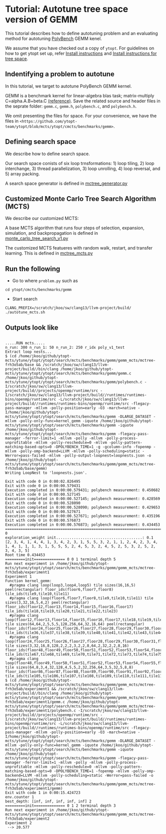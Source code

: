 Tutorial: Autotune tree space version of GEMM 
===================

This tutorial describes how to define autotuning problem and an evaluating method for autotuning [PolyBench](https://web.cse.ohio-state.edu/~pouchet.2/software/polybench/) GEMM kenel. 

We assume that you have checked out a copy of `ytopt`. For guidelines on how to get ytopt set up, refer [Install instructions](https://github.com/ytopt-team/ytopt/blob/tutorial/README.md) and [Install instructions for tree space](https://github.com/ytopt-team/ytopt/blob/mcts/ytopt/cmcts/README.md). 

Indentifying a problem to autotune 
-----------------------
In this tutorial, we target to autotune PolyBench GEMM kernel.

GEMM is a benchmark kernel for linear-algebra blas task; matrix-multiply C=alpha.A.B+beta.C [(reference)](https://github.com/MatthiasJReisinger/PolyBenchC-4.2.1/tree/master/linear-algebra/blas/gemm). Save the related source and header files in the seprate folder: `gemm.c`, `gemm.h`, `polybench.c`, and `polybench.h`.

We omit presenting the files for space. For your convenience, we have the files in `<https://github.com/ytopt-team/ytopt/blob/mcts/ytopt/cmcts/benchmarks/gemm>`. 

Defining search space
-----------------------
We describe how to define search space.

Our search space conists of six loop trnsformations: 1) loop tiling, 2) loop interchange, 3) thread parallelization, 3) loop unrolling, 4) loop reversal, and 5) array packing. 

A search space generator is defined in [mctree_generator.py](https://github.com/ytopt-team/ytopt/blob/mcts/ytopt/cmcts/algorithms/mctree_generator.py)

<!-- --------------
First, we first define search space using ConfigSpace that is a python library `<https://automl.github.io/ConfigSpace/master/>`. -->

Customized Monte Carlo Tree Search Algorithm (MCTS)
-----------------------
We describe our customized MCTS:

A base MCTS algorithm that runs four steps of selection, expansion, simulation, and backpropagation is defined in [monte_carlo_tree_search_v1.py](https://github.com/ytopt-team/ytopt/blob/mcts/ytopt/cmcts/algorithms/monte_carlo_tree_search_v1.py)

The customized MCTS featueres with random walk, restart, and transfer learning. This is defined in [mctree_mcts.py](https://github.com/ytopt-team/ytopt/blob/mcts/ytopt/cmcts/mctree_mcts.py)

<!-- --------------
First, we first define search space using ConfigSpace that is a python library `<https://automl.github.io/ConfigSpace/master/>`. -->

Run the following
-----------------------
- Go to where `problem.py` such as

`
cd ytopt/cmcts/benchmarks/gemm
`
- Start search

`CLANG_PREFIX=/scratch/jkoo/sw/clang13/llvm-project/build/ ./autotune_mcts.sh`

Outputs look like
-----------------------

```

.....RUN mcts.....
n_run: 300 n_run_1: 50 n_run_2: 250 r_idx poly_v1_test
Extract loop nests...
$ (cd /home/jkoo/github/ytopt-mcts/ytune/ytopt/ytopt/search/mcts/benchmarks/gemm/gemm_mcts/mctree-frh3o5ab/base && /scratch/jkoo/sw/clang13/llvm-project/build//bin/clang /home/jkoo/github/ytopt-mcts/ytune/ytopt/ytopt/search/mcts/benchmarks/gemm/gemm.c /home/jkoo/github/ytopt-mcts/ytune/ytopt/ytopt/search/mcts/benchmarks/gemm/polybench.c -I/scratch/jkoo/sw/clang13/llvm-project/build//projects/openmp/runtime/src -I/scratch/jkoo/sw/clang13/llvm-project/build//runtimes/runtimes-bins/openmp/runtime/src -L/scratch/jkoo/sw/clang13/llvm-project/build//runtimes/runtimes-bins/openmp/runtime/src -flegacy-pass-manager -mllvm -polly-position=early -O3 -march=native -I/home/jkoo/github/ytopt-mcts/ytune/ytopt/ytopt/search/mcts/benchmarks/gemm -DLARGE_DATASET -mllvm -polly-only-func=kernel_gemm -iquote /home/jkoo/github/ytopt-mcts/ytune/ytopt/ytopt/search/mcts/benchmarks/gemm -iquote /home/jkoo/github/ytopt-mcts/ytune/ytopt/ytopt/search/mcts/benchmarks/gemm -flegacy-pass-manager -ferror-limit=1 -mllvm -polly -mllvm -polly-process-unprofitable -mllvm -polly-reschedule=0 -mllvm -polly-pattern-matching-based-opts=0 -DPOLYBENCH_TIME=1 -g -gcolumn-info -fopenmp -mllvm -polly-omp-backend=LLVM -mllvm -polly-scheduling=static -Werror=pass-failed -mllvm -polly-output-loopnest=loopnests.json -o /home/jkoo/github/ytopt-mcts/ytune/ytopt/ytopt/search/mcts/benchmarks/gemm/gemm_mcts/mctree-frh3o5ab/base/gemm)
Writing LoopNest to 'loopnests.json'.

Exit with code 0 in 0:00:02.826495
Exit with code 0 in 0:00:00.579431
Execution completed in 0:00:00.579431; polybench measurement: 0.450682
Exit with code 0 in 0:00:00.527145
Execution completed in 0:00:00.527145; polybench measurement: 0.428569
Exit with code 0 in 0:00:00.528090
Execution completed in 0:00:00.528090; polybench measurement: 0.429653
Exit with code 0 in 0:00:00.527671
Execution completed in 0:00:00.527671; polybench measurement: 0.435196
Exit with code 0 in 0:00:00.576873
Execution completed in 0:00:00.576873; polybench measurement: 0.434453
============================================================================================= 0
exploration_weight init.......................................: 0.1
[2, 3, 4, 1, 4, 4, 1, 3, 4, 2, 3, 1, 5, 5, 3, 2, 1, 1, 2, 4, 2, 3, 4, 1, 4, 1, 1, 1, 3, 1, 5, 5, 5, 2, 4, 5, 3, 2, 4, 5, 2, 5, 3, 2, 5, 2, 3, 4, 3, 5]
Root time 0.434453
=========init============== 0 0 1 terminal depth 5
Run next experiment in /home/jkoo/github/ytopt-mcts/ytune/ytopt/ytopt/search/mcts/benchmarks/gemm/gemm_mcts/mctree-frh3o5ab/experiment1
Experiment 1
Function kernel_gemm:
  #pragma clang loop(loop3,loop4,loop5) tile sizes(16,16,5) peel(rectangular) floor_ids(floor6,floor7,floor8) tile_ids(tile9,tile10,tile11)
  #pragma clang loop(floor6,floor7,floor8,tile9,tile10,tile11) tile sizes(3,32,16,5,4,2) peel(rectangular) floor_ids(floor12,floor13,floor14,floor15,floor16,floor17) tile_ids(tile18,tile19,tile20,tile21,tile22,tile23)
  #pragma clang loop(floor12,floor13,floor14,floor15,floor16,floor17,tile18,tile19,tile20,tile21,tile22,tile23) tile sizes(64,64,2,5,5,5,128,256,64,32,16,64) peel(rectangular) floor_ids(floor24,floor25,floor26,floor27,floor28,floor29,floor30,floor31,floor32,floor33,floor34,floor35) tile_ids(tile36,tile37,tile38,tile39,tile40,tile41,tile42,tile43,tile44,tile45,tile46,tile47)
  #pragma clang loop(floor24,floor25,floor26,floor27,floor28,floor29,floor30,floor31,floor32,floor33,floor34,floor35,tile36,tile37,tile38,tile39,tile40,tile41,tile42) tile sizes(3,32,16,8,128,2,2,2,3,2,2,8,64,2,32,2,2,8,16) floor_ids(floor48,floor49,floor50,floor51,floor52,floor53,floor54,floor55,floor56,floor57,floor58,floor59,floor60,floor61,floor62,floor63,floor64,floor65,floor66) tile_ids(tile67,tile68,tile69,tile70,tile71,tile72,tile73,tile74,tile75,tile76,tile77,tile78,tile79,tile80,tile81,tile82,tile83,tile84,tile85)
  #pragma clang loop(floor48,floor49,floor50,floor51,floor52,floor53,floor54,floor55,floor56,floor57,floor58,floor59,floor60,floor61,floor62,floor63,floor64,floor65,floor66) tile sizes(64,8,3,4,32,128,4,5,5,2,32,256,64,3,5,32,5,8,8) floor_ids(floor86,floor87,floor88,floor89,floor90,floor91,floor92,floor93,floor94,floor95,floor96,floor97,floor98,floor99,floor100,floor101,floor102,floor103,floor104) tile_ids(tile105,tile106,tile107,tile108,tile109,tile110,tile111,tile112,tile113,tile114,tile115,tile116,tile117,tile118,tile119,tile120,tile121,tile122,tile123)
$ (cd /home/jkoo/github/ytopt-mcts/ytune/ytopt/ytopt/search/mcts/benchmarks/gemm/gemm_mcts/mctree-frh3o5ab/experiment1 && /scratch/jkoo/sw/clang13/llvm-project/build//bin/clang /home/jkoo/github/ytopt-mcts/ytune/ytopt/ytopt/search/mcts/benchmarks/gemm/gemm_mcts/mctree-frh3o5ab/experiment1/gemm.c /home/jkoo/github/ytopt-mcts/ytune/ytopt/ytopt/search/mcts/benchmarks/gemm/gemm_mcts/mctree-frh3o5ab/experiment1/polybench.c -I/scratch/jkoo/sw/clang13/llvm-project/build//projects/openmp/runtime/src -I/scratch/jkoo/sw/clang13/llvm-project/build//runtimes/runtimes-bins/openmp/runtime/src -L/scratch/jkoo/sw/clang13/llvm-project/build//runtimes/runtimes-bins/openmp/runtime/src -flegacy-pass-manager -mllvm -polly-position=early -O3 -march=native -I/home/jkoo/github/ytopt-mcts/ytune/ytopt/ytopt/search/mcts/benchmarks/gemm -DLARGE_DATASET -mllvm -polly-only-func=kernel_gemm -iquote /home/jkoo/github/ytopt-mcts/ytune/ytopt/ytopt/search/mcts/benchmarks/gemm -iquote /home/jkoo/github/ytopt-mcts/ytune/ytopt/ytopt/search/mcts/benchmarks/gemm -flegacy-pass-manager -ferror-limit=1 -mllvm -polly -mllvm -polly-process-unprofitable -mllvm -polly-reschedule=0 -mllvm -polly-pattern-matching-based-opts=0 -DPOLYBENCH_TIME=1 -fopenmp -mllvm -polly-omp-backend=LLVM -mllvm -polly-scheduling=static -Werror=pass-failed -o /home/jkoo/github/ytopt-mcts/ytune/ytopt/ytopt/search/mcts/benchmarks/gemm/gemm_mcts/mctree-frh3o5ab/experiment1/gemm)
Exit with code 1 in 0:00:15.424723
env.counter 1
best_depth: [inf, inf, inf, inf, inf] 2
=========init============== 0 1 2 terminal depth 3
Run next experiment in /home/jkoo/github/ytopt-mcts/ytune/ytopt/ytopt/search/mcts/benchmarks/gemm/gemm_mcts/mctree-frh3o5ab/experiment2
Experiment 2
 --> 20.577
```


```python

```


```python

```


```python

```


```python

```


```python

```


```python

```


```python

```


```python

```


```python

```
